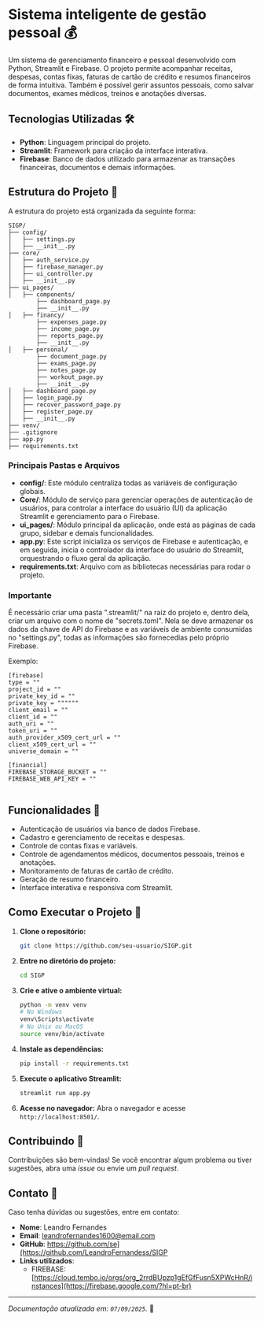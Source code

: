 # Sistema inteligente de gestão pessoal 💰

Um sistema de gerenciamento financeiro e pessoal desenvolvido com Python, Streamlit e Firebase. 
O projeto permite acompanhar receitas, despesas, contas fixas, faturas de cartão de crédito e resumos financeiros de forma intuitiva.
Também é possível gerir assuntos pessoais, como salvar documentos, exames médicos, treinos e anotações diversas.

## Tecnologias Utilizadas 🛠️

- **Python**: Linguagem principal do projeto.
- **Streamlit**: Framework para criação da interface interativa.
- **Firebase**: Banco de dados utilizado para armazenar as transações financeiras, documentos e demais informações.

## Estrutura do Projeto 📂

A estrutura do projeto está organizada da seguinte forma:

```
SIGP/
├── config/
│   ├── settings.py  
│   ├── __init__.py
├── core/
│   ├── auth_service.py  
│   ├── firebase_manager.py
│   ├── ui_controller.py  
│   ├── __init__.py
├── ui_pages/
│   ├── components/
        ├── dashboard_page.py
        ├── __init__.py
│   ├── financy/
        ├── expenses_page.py
        ├── income_page.py
        ├── reports_page.py
        ├── __init__.py
│   ├── personal/
        ├── document_page.py
        ├── exams_page.py
        ├── notes_page.py
        ├── workout_page.py
        ├── __init__.py
│   ├── dashboard_page.py
│   ├── login_page.py
│   ├── recover_password_page.py
│   ├── register_page.py
│   ├── __init__.py
├── venv/ 
├── .gitignore  
├── app.py  
├── requirements.txt  
```

### Principais Pastas e Arquivos

- **config/**: Este módulo centraliza todas as variáveis de configuração globais.
- **Core/**: Módulo de serviço para gerenciar operações de autenticação de usuários, para controlar a interface do usuário (UI) da aplicação Streamlit e gerenciamento para o Firebase.
- **ui_pages/**: Módulo principal da aplicação, onde está as páginas de cada grupo, sidebar e demais funcionalidades.
- **app.py**: Este script inicializa os serviços de Firebase e autenticação, e em seguida, inicia o controlador da interface do usuário do Streamlit, orquestrando o fluxo geral da aplicação.
- **requirements.txt**: Arquivo com as bibliotecas necessárias para rodar o projeto.

### Importante

É necessário criar uma pasta ".streamlit/" na raiz do projeto e, dentro dela, criar um arquivo com o nome de "secrets.toml".
Nela se deve armazenar os dados da chave de API do Firebase e as variáveis de ambiente consumidas no "settings.py", todas as informações são fornecedias pelo próprio Firebase.

Exemplo:

```
[firebase]
type = ""
project_id = ""
private_key_id = ""
private_key = """"""
client_email = ""
client_id = ""
auth_uri = ""
token_uri = ""
auth_provider_x509_cert_url = ""
client_x509_cert_url = ""
universe_domain = ""

[financial]
FIREBASE_STORAGE_BUCKET = ""
FIREBASE_WEB_API_KEY = ""
 
```

## Funcionalidades 🚀

- Autenticação de usuários via banco de dados Firebase.
- Cadastro e gerenciamento de receitas e despesas.
- Controle de contas fixas e variáveis.
- Controle de agendamentos médicos, documentos pessoais, treinos e anotações.
- Monitoramento de faturas de cartão de crédito.
- Geração de resumo financeiro.
- Interface interativa e responsiva com Streamlit.

## Como Executar o Projeto 🔧

1. **Clone o repositório:**
   ```bash
   git clone https://github.com/seu-usuario/SIGP.git
   ```
2. **Entre no diretório do projeto:**
   ```bash
   cd SIGP
   ```
3. **Crie e ative o ambiente virtual:**
   ```bash
   python -m venv venv
   # No Windows
   venv\Scripts\activate
   # No Unix ou MacOS
   source venv/bin/activate
   ```
4. **Instale as dependências:**
   ```bash
   pip install -r requirements.txt
   ```
5. **Execute o aplicativo Streamlit:**
   ```bash
   streamlit run app.py
   ```
6. **Acesse no navegador:**
   Abra o navegador e acesse `http://localhost:8501/`.

## Contribuindo 🤝

Contribuições são bem-vindas! Se você encontrar algum problema ou tiver sugestões, abra uma *issue* ou envie um *pull request*.

## Contato 💬

Caso tenha dúvidas ou sugestões, entre em contato:

- **Nome**: Leandro Fernandes
- **Email**: leandrofernandes1600@email.com
- **GitHub**: https://github.com/se](https://github.com/LeandroFernandess/SIGP
- **Links utilizados**:
  - FIREBASE: [https://cloud.tembo.io/orgs/org_2rrdBUpzp1gEfGfFusn5XPWcHnR/instances](https://firebase.google.com/?hl=pt-br)
---

*Documentação atualizada em: `07/09/2025`.* 🚀

